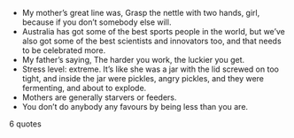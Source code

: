  - My mother’s great line was, Grasp the nettle with two hands, girl, because if you don’t somebody else will.
 - Australia has got some of the best sports people in the world, but we’ve also got some of the best scientists and innovators too, and that needs to be celebrated more.
 - My father’s saying, The harder you work, the luckier you get.
 - Stress level: extreme. It’s like she was a jar with the lid screwed on too tight, and inside the jar were pickles, angry pickles, and they were fermenting, and about to explode.
 - Mothers are generally starvers or feeders.
 - You don’t do anybody any favours by being less than you are.

6 quotes
